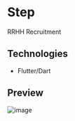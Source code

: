 # Step
RRHH Recruitment

## Technologies
- Flutter/Dart

## Preview

![image](https://user-images.githubusercontent.com/31710347/101969299-0c59b300-3bfa-11eb-81f7-ae393e49b4ff.png)



